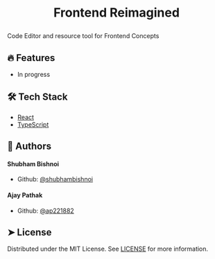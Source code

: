 

# <p align="center">Frontend Reimagined</p>
  

Code Editor and resource tool for Frontend Concepts


## 🔥 Features    
- In progress

## 🛠️ Tech Stack
- [React](https://reactjs.org/)
- [TypeScript](https://www.typescriptlang.org/)

## 🙇 Authors
#### Shubham Bishnoi
- Github: [@shubhambishnoi](https://github.com/shubhambishnoi)
#### Ajay Pathak
- Github: [@ap221882](https://github.com/ap221882)



## ➤ License
Distributed under the MIT License. See [LICENSE](https://opensource.org/licenses/MIT) for more information.
        
